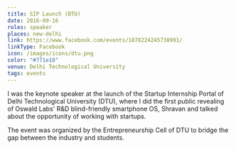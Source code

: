 ```yaml
---
title: SIP Launch (DTU)
date: 2016-09-16
roles: speaker
places: new-delhi
link: https://www.facebook.com/events/1878224245738991/
linkType: Facebook
icon: /images/icons/dtu.png
color: "#771e18"
venue: Delhi Technological University
tags: events
---
```


I was the keynote speaker at the launch of the Startup Internship Portal of Delhi Technological University (DTU), where I did the first public revealing of Oswald Labs' R&D blind-friendly smartphone OS, Shravan and talked about the opportunity of working with startups.

<!--more-->

The event was organized by the Entrepreneurship Cell of DTU to bridge the gap between the industry and students.